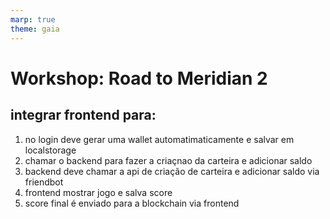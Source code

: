 ```yaml
---
marp: true
theme: gaia
---
```


# **Workshop: Road to Meridian 2**


## integrar frontend para:

1. no login deve gerar uma wallet automatimaticamente e salvar em localstorage
2. chamar o backend para fazer a criaçnao da carteira e adicionar saldo
3. backend deve chamar a api de criação de carteira e adicionar saldo via friendbot
4. frontend mostrar jogo e salva score
5. score final é enviado para a blockchain via frontend